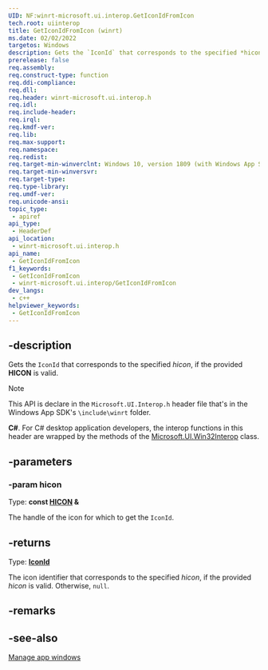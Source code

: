 ```yaml
---
UID: NF:winrt-microsoft.ui.interop.GetIconIdFromIcon
tech.root: uiinterop
title: GetIconIdFromIcon (winrt)
ms.date: 02/02/2022
targetos: Windows
description: Gets the `IconId` that corresponds to the specified *hicon*, if the provided **HICON** is valid.
prerelease: false
req.assembly: 
req.construct-type: function
req.ddi-compliance: 
req.dll: 
req.header: winrt-microsoft.ui.interop.h
req.idl: 
req.include-header: 
req.irql: 
req.kmdf-ver: 
req.lib: 
req.max-support: 
req.namespace: 
req.redist: 
req.target-min-winverclnt: Windows 10, version 1809 (with Windows App SDK 1.0 or later)
req.target-min-winversvr: 
req.target-type: 
req.type-library: 
req.umdf-ver: 
req.unicode-ansi: 
topic_type:
 - apiref
api_type:
 - HeaderDef
api_location:
 - winrt-microsoft.ui.interop.h
api_name:
 - GetIconIdFromIcon
f1_keywords:
 - GetIconIdFromIcon
 - winrt-microsoft.ui.interop/GetIconIdFromIcon
dev_langs:
 - c++
helpviewer_keywords:
 - GetIconIdFromIcon
---
```


## -description

Gets the `IconId` that corresponds to the specified *hicon*, if the provided **HICON** is valid.

> [!NOTE]
> This API is declare in the `Microsoft.UI.Interop.h` header file that's in the Windows App SDK's `\include\winrt` folder.

**C#**. For C# desktop application developers, the interop functions in this header are wrapped by the methods of the [Microsoft.UI.Win32Interop](/windows/apps/winui/winui3/cs-interop-apis/microsoft.ui/microsoft.ui.win32interop) class.

## -parameters

### -param hicon

Type: **const [HICON](/windows/win32/winprog/windows-data-types) \&**

The handle of the icon for which to get the `IconId`.

## -returns

Type: **[IconId](/windows/windows-app-sdk/api/winrt/microsoft.ui.iconid)**

The icon identifier that corresponds to the specified *hicon*, if the provided *hicon* is valid. Otherwise, `null`.

## -remarks

## -see-also

[Manage app windows](/windows/apps/windows-app-sdk/windowing/windowing-overview)
